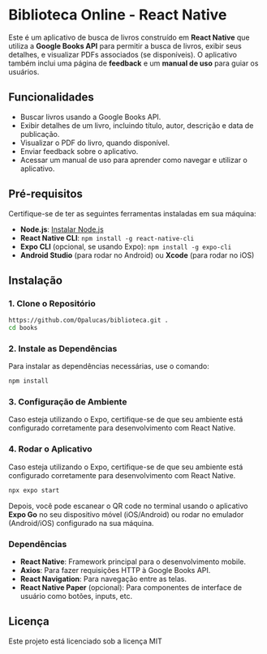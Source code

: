 
# Biblioteca Online - React Native

Este é um aplicativo de busca de livros construído em **React Native** que utiliza a **Google Books API** para permitir a busca de livros, exibir seus detalhes, e visualizar PDFs associados (se disponíveis). O aplicativo também inclui uma página de **feedback** e um **manual de uso** para guiar os usuários.

## Funcionalidades

- Buscar livros usando a Google Books API.
- Exibir detalhes de um livro, incluindo título, autor, descrição e data de publicação.
- Visualizar o PDF do livro, quando disponível.
- Enviar feedback sobre o aplicativo.
- Acessar um manual de uso para aprender como navegar e utilizar o aplicativo.

## Pré-requisitos

Certifique-se de ter as seguintes ferramentas instaladas em sua máquina:

- **Node.js**: [Instalar Node.js](https://nodejs.org)
- **React Native CLI**: `npm install -g react-native-cli`
- **Expo CLI** (opcional, se usando Expo): `npm install -g expo-cli`
- **Android Studio** (para rodar no Android) ou **Xcode** (para rodar no iOS)

## Instalação

### 1. Clone o Repositório

```bash
https://github.com/Opalucas/biblioteca.git .
cd books
```
### 2. Instale as Dependências
Para instalar as dependências necessárias, use o comando:
```javascript
npm install
```
### 3. Configuração de Ambiente
Caso esteja utilizando o Expo, certifique-se de que seu ambiente está configurado corretamente para desenvolvimento com React Native.
### 4. Rodar o Aplicativo
Caso esteja utilizando o Expo, certifique-se de que seu ambiente está configurado corretamente para desenvolvimento com React Native.
```javascript
npx expo start
```
Depois, você pode escanear o QR code no terminal usando o aplicativo **Expo Go** no seu dispositivo móvel (iOS/Android) ou rodar no emulador (Android/iOS) configurado na sua máquina.

### Dependências
- **React Native**: Framework principal para o desenvolvimento mobile.
 -   **Axios**: Para fazer requisições HTTP à Google Books API.
-   **React Navigation**: Para navegação entre as telas.
-   **React Native Paper** (opcional): Para componentes de interface de usuário como botões, inputs, etc.
## Licença

Este projeto está licenciado sob a licença MIT